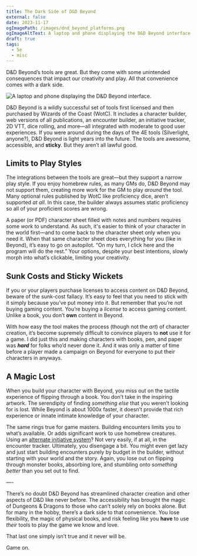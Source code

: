 ```yaml
---
title: The Dark Side of D&D Beyond
external: false
date: 2023-11-17
ogImagePath: /images/dnd_beyond_platforms.png
ogImageAltText: A laptop and phone displaying the D&D Beyond interface.
draft: true
tags:
  - 5e
  - misc
---
```


D&D Beyond’s tools are great. But they come with some unintended consequences that impact our creativity and play. All that convenience comes with a dark side.

![A laptop and phone displaying the D&D Beyond interface.](/images/dnd_beyond_platforms.png)

D&D Beyond is a wildly successful set of tools first licensed and then purchased by Wizards of the Coast (WotC). It includes a character builder, web versions of all publications, an encounter builder, an initiative tracker, 2D VTT, dice rolling, and more—all integrated with moderate to good user experiences. If you were around during the days of the 4E tools (Silverlight, anyone?), D&D Beyond is light years into the future. The tools are awesome, accessible, and **sticky**. But they aren’t all lawful good. 

## Limits to Play Styles

The integrations between the tools are great—but they support a narrow play style. If you enjoy homebrew rules, as many GMs do, D&D Beyond may not support them, creating more work for the GM to play _around_ the tool. Many optional rules published by WotC like proficiency dice, aren’t supported _at all_. In this case, the builder always assumes static proficiency so all of your proficient scores are wrong. 

A paper (or PDF) character sheet filled with notes and numbers requires some *work* to understand. As such, it's easier to think of your character in the world first—and to come back to the character sheet only when you need it. When that same character sheet does everything for you (like in Beyond), it’s easy to go on autopilot. “On my turn, I click here and the program will do the rest.” Your options, despite your best intentions, slowly morph into what’s clickable, limiting your creativity. 

## Sunk Costs and Sticky Wickets

If you or your players purchase licenses to access content on D&D Beyond, beware of the sunk-cost fallacy. It’s easy to feel that you need to stick with it simply because you’ve put money into it. But remember that you’re not buying gaming content. You’re buying a _license_ to access gaming content. Unlike a book, you don’t **own** content in Beyond.

With how easy the tool makes the process (though not the _art_) of character creation, it’s become supremely difficult to convince players to **not** use it for a game. I did just this and making characters with books, pen, and paper was **_hard_** for folks who’d never done it. And it was only a matter of time before a player made a campaign on Beyond for everyone to put their characters in anyways. 

## A Magic Lost

When you build your character with Beyond, you miss out on the tactile experience of flipping through a book. You don’t take in the inspiring artwork. The serendipity of finding _something else_ that you weren’t looking for is lost. While Beyond is about 1000x faster, it doesn’t provide that rich experience or innate intimate knowledge of your character.

The same rings true for game masters. Building encounters limits you to what’s available. Or adds significant work to use homebrew creatures. Using an [alternate initiative system](/blog/4-ways-to-improve-initiative-dnd)? Not very easily, if at all, in the encounter tracker. Ultimately, you disengage a bit. You might even get lazy and just start building encounters purely by budget in the builder, without starting with your world and the story. Again, you lose out on flipping through monster books, absorbing lore, and stumbling onto _something better_ than you set out to find. 

—-

There’s no doubt D&D Beyond has streamlined character creation and other aspects of D&D like never before. The accessibility has brought the magic of Dungeons & Dragons to those who can’t solely rely on books alone. But for many in the hobby, there’s a dark side to that convenience. You lose flexibility, the magic of physical books, and risk feeling like you **have** to use *their* tools to play the game we know and love. 

That last one simply isn’t true and it never will be.

Game on.